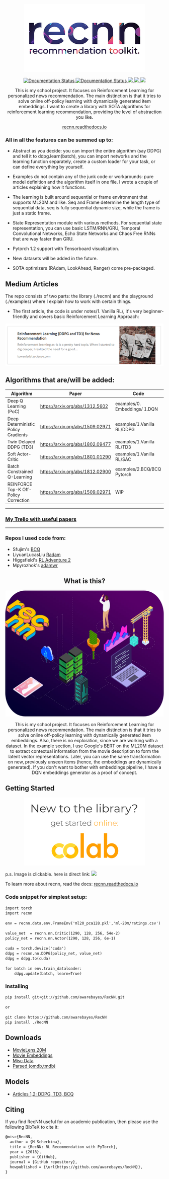 <p align="center"> 
<img src="./res/logo big.png">
</p>

<p align="center"> 

<a href='https://recnn.readthedocs.io/en/latest/?badge=latest'>
    <img src='https://readthedocs.org/projects/recnn/badge/?version=latest' alt='Documentation Status' />
</a>

<a href='https://circleci.com/gh/awarebayes/RecNN'>
    <img src='https://circleci.com/gh/awarebayes/RecNN.svg?style=svg' alt='Documentation Status' />
</a>

<a href="https://codeclimate.com/github/awarebayes/RecNN/maintainability">
    <img src="https://api.codeclimate.com/v1/badges/d3a06ffe45906969239d/maintainability" />
</a>

<a href="https://github.com/awarebayes/RecNN">
    <img src="https://img.shields.io/github/stars/awarebayes/RecNN?style=social" />
</a>

<a href="https://colab.research.google.com/github/awarebayes/RecNN/">
    <img src="https://colab.research.google.com/assets/colab-badge.svg" />
</a>
</p>

<p align="center"> 
This is my school project. It focuses on Reinforcement Learning for personalized news recommendation. The main distinction is that it tries to solve online off-policy learning with dynamically generated item embeddings. I want to create a library with SOTA algorithms for reinforcement learning recommendation, providing the level of abstraction you like.
</p>

<p align="center">
    <a href="https://recnn.readthedocs.io">recnn.readthedocs.io</a>
</p>


### All in all the features can be summed up to:

- Abstract as you decide: you can import the entire algorithm (say DDPG) and tell it to ddpg.learn(batch), you can import networks and the learning function separately, create a custom loader for your task, or can define everything by yourself.

- Examples do not contain any of the junk code or workarounds: pure model definition and the algorithm itself in one file. I wrote a couple of articles explaining how it functions.

- The learning is built around sequential or frame environment that supports ML20M and like. Seq and Frame determine the length type of sequential data, seq is fully sequential dynamic size, while the frame is just a static frame.

- State Representation module with various methods. For sequential state representation, you can use basic LSTM/RNN/GRU, 
Temporal Convolutional Networks, Echo State Networks and Chaos Free RNNs that are way faster than GRU.

- Pytorch 1.2 support with Tensorboard visualization.

- New datasets will be added in the future.

- SOTA optimizers (RAdam, LookAhead, Ranger) come pre-packaged.

## Medium Articles

The repo consists of two parts: the library (./recnn) and the playground (./examples)  where I explain how to work with certain things. 

- The first article, the code is under notes/1. Vanilla RL/, it's very beginner-friendly and covers basic Reinforcement Learning Approach:

<p align="center"> 
   <a href="https://towardsdatascience.com/reinforcement-learning-ddpg-and-td3-for-news-recommendation-d3cddec26011">
        <img src="./res/Article.png">
    </a>
</p>


## Algorithms that are/will be added:

<p align="center"> 
    
| Algorithm                             | Paper                            | Code                       |
|---------------------------------------|----------------------------------|----------------------------|
| Deep Q Learning (PoC)                 | https://arxiv.org/abs/1312.5602  | examples/0. Embeddings/ 1.DQN                  |
| Deep Deterministic Policy Gradients   | https://arxiv.org/abs/1509.02971 | examples/1.Vanilla RL/DDPG |
| Twin Delayed DDPG (TD3)               | https://arxiv.org/abs/1802.09477 | examples/1.Vanilla RL/TD3  |
| Soft Actor-Critic                     | https://arxiv.org/abs/1801.01290 |examples/1.Vanilla RL/SAC         |
| Batch Constrained Q-Learning          | https://arxiv.org/abs/1812.02900 | examples/2.BCQ/BCQ Pytorch |
| REINFORCE Top-K Off-Policy Correction | https://arxiv.org/abs/1509.02971 | WIP                        |

</p>

***
### [My Trello with useful papers](https://trello.com/b/wnor4IZf/recnn)
*** 
### Repos I used code from:

- Sfujim's [BCQ](https://github.com/sfujim/BCQ)
- LiyuanLucasLiu [Radam](https://github.com/LiyuanLucasLiu/RAdam)
- Higgsfield's [RL Adventure 2](https://github.com/higgsfield/RL-Adventure-2)
- Mpyrozhok's [adamwr](https://github.com/mpyrozhok/adamwr)

<center> <h2> What is this? </h2> </center>

<p align="center"> 
    <img src="./res/mockup.svg" height="400">
</p>

<p align="center"> 
This is my school project. It focuses on Reinforcement Learning for personalized news recommendation. The main distinction is that it tries to solve online off-policy learning with dynamically generated item embeddings. Also, there is no exploration, since we are working with a dataset. In the example section, I use Google's BERT on the ML20M dataset to extract contextual information from the movie description to form the latent vector representations. Later, you can use the same transformation on new, previously unseen items (hence, the embeddings are dynamically generated). If you don't want to bother with embeddings pipeline, I have a DQN embeddings generator as a proof of concept.
</p>

## Getting Started

<p align="center"> 
<a href="https://colab.research.google.com/drive/1xWX4JQvlcx3mizwL4gB0THEyxw6LsXTL"><img src="./res/get_started.png"></a>
</p>


p.s. Image is clickable. here is direct link:
<a href="https://colab.research.google.com/drive/1qGjgLYuTpJTiW_P1pbs0zEgRa9BhZckw">
    <img src="https://colab.research.google.com/assets/colab-badge.svg" />
</a>

To learn more about recnn, read the docs: <a href="https://recnn.readthedocs.io">recnn.readthedocs.io</a> 

### Code snippet for simplest setup:

```
import torch
import recnn

env = recnn.data.env.FrameEnv('ml20_pca128.pkl','ml-20m/ratings.csv')

value_net  = recnn.nn.Critic(1290, 128, 256, 54e-2)
policy_net = recnn.nn.Actor(1290, 128, 256, 6e-1)

cuda = torch.device('cuda')
ddpg = recnn.nn.DDPG(policy_net, value_net)
ddpg = ddpg.to(cuda)

for batch in env.train_dataloader:
    ddpg.update(batch, learn=True)
```

### Installing

```
pip install git+git://github.com/awarebayes/RecNN.git

or

git clone https://github.com/awarebayes/RecNN
pip install ./RecNN
```

## Downloads
- [MovieLens 20M](https://grouplens.org/datasets/movielens/20m/)
- [Movie Embeddings](https://drive.google.com/open?id=1EQ_zXBR3DKpmJR3jBgLvt-xoOvArGMsL)
- [Misc Data](https://drive.google.com/open?id=1TclEmCnZN_Xkl3TfUXL5ivPYmLnIjQSu)
- [Parsed (omdb,tmdb)](https://drive.google.com/open?id=1t0LNCbqLjiLkAMFwtP8OIYU-zPUCNAjK)

## Models

- [Articles 1,2: DDPG, TD3, BCQ](https://drive.google.com/open?id=1a15mvtXZwOOSj9aQJNCxNlPMYREYYDxg)


## Citing
If you find RecNN useful for an academic publication, then please use the following BibTeX to cite it:

```
@misc{RecNN,
  author = {M Scherbina},
  title = {RecNN: RL Recommendation with PyTorch},
  year = {2018},
  publisher = {GitHub},
  journal = {GitHub repository},
  howpublished = {\url{https://github.com/awarebayes/RecNN}},
}
```

